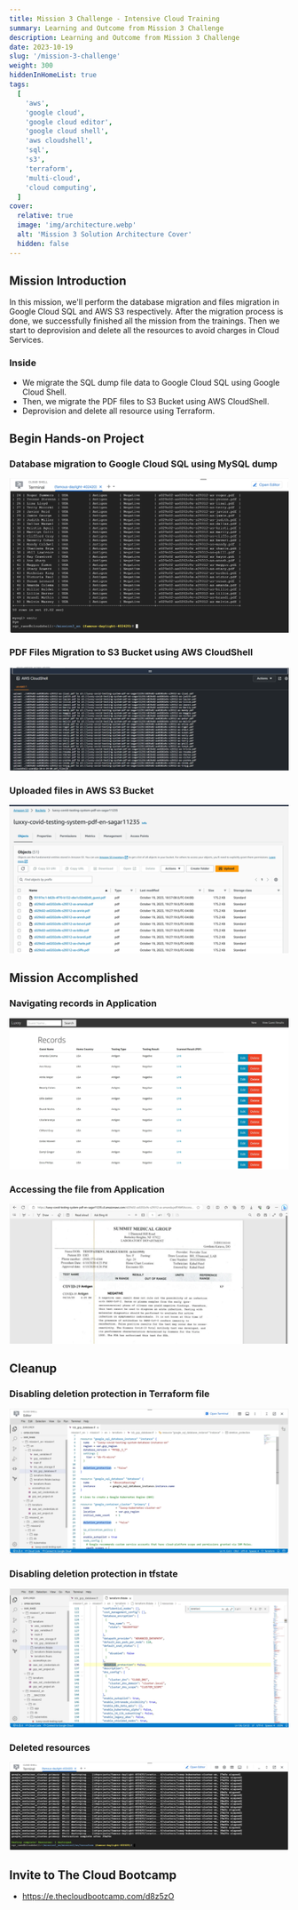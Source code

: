 ```yaml
---
title: Mission 3 Challenge - Intensive Cloud Training
summary: Learning and Outcome from Mission 3 Challenge
description: Learning and Outcome from Mission 3 Challenge
date: 2023-10-19
slug: '/mission-3-challenge'
weight: 300
hiddenInHomeList: true
tags:
  [
    'aws',
    'google cloud',
    'google cloud editor',
    'google cloud shell',
    'aws cloudshell',
    'sql',
    's3',
    'terraform',
    'multi-cloud',
    'cloud computing',
  ]
cover:
  relative: true
  image: 'img/architecture.webp'
  alt: 'Mission 3 Solution Architecture Cover'
  hidden: false
---
```


## Mission Introduction

In this mission, we'll perform the database migration and files migration in Google Cloud SQL and AWS S3 respectively. After the migration process is done, we successfully finished all the mission from the trainings. Then we start to deprovision and delete all the resources to avoid charges in Cloud Services.

### Inside

- We migrate the SQL dump file data to Google Cloud SQL using Google Cloud Shell.
- Then, we migrate the PDF files to S3 Bucket using AWS CloudShell.
- Deprovision and delete all resource using Terraform.

## Begin Hands-on Project

### Database migration to Google Cloud SQL using MySQL dump

![Dump MySQL to Google CLoud](img/dump-mysql.webp)

### PDF Files Migration to S3 Bucket using AWS CloudShell

![AWS CloudShell PDF Uploads](img/aws-cloudshell-upload.webp)

### Uploaded files in AWS S3 Bucket

![Uploaded file in AWS S3 Bucket](img/listing-aws-s3.webp)

## Mission Accomplished

### Navigating records in Application

![Navigating records in App](img/navigating-records.webp)

### Accessing the file from Application

![Accessing the file from Application](img/accessing-file.webp)

## Cleanup

### Disabling deletion protection in Terraform file

![Updating configuration in Cloud Editor](img/cloud-editor.webp)

### Disabling deletion protection in tfstate

![Updating tfstate in Cloud Editor](img/cloud-editor-changes.webp)

### Deleted resources

![Deleted resources](img/deleted-resources.webp)

## Invite to The Cloud Bootcamp

- https://e.thecloudbootcamp.com/d8z5zO
